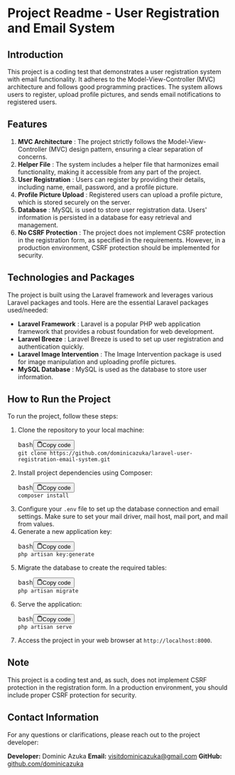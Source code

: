 # Project Readme - User Registration and Email System

## Introduction

This project is a coding test that demonstrates a user registration system with email functionality. It adheres to the Model-View-Controller (MVC) architecture and follows good programming practices. The system allows users to register, upload profile pictures, and sends email notifications to registered users.

## Features

1. **MVC Architecture** : The project strictly follows the Model-View-Controller (MVC) design pattern, ensuring a clear separation of concerns.
2. **Helper File** : The system includes a helper file that harmonizes email functionality, making it accessible from any part of the project.
3. **User Registration** : Users can register by providing their details, including name, email, password, and a profile picture.
4. **Profile Picture Upload** : Registered users can upload a profile picture, which is stored securely on the server.
5. **Database** : MySQL is used to store user registration data. Users' information is persisted in a database for easy retrieval and management.
6. **No CSRF Protection** : The project does not implement CSRF protection in the registration form, as specified in the requirements. However, in a production environment, CSRF protection should be implemented for security.

## Technologies and Packages

The project is built using the Laravel framework and leverages various Laravel packages and tools. Here are the essential Laravel packages used/needed:

* **Laravel Framework** : Laravel is a popular PHP web application framework that provides a robust foundation for web development.
* **Laravel Breeze** : Laravel Breeze is used to set up user registration and authentication quickly.
* **Laravel Image Intervention** : The Image Intervention package is used for image manipulation and uploading profile pictures.
* **MySQL Database** : MySQL is used as the database to store user information.

## How to Run the Project

To run the project, follow these steps:

1. Clone the repository to your local machine:
   <pre><div class="bg-black rounded-md mb-4"><div class="flex items-center relative text-gray-200 bg-gray-800 gizmo:dark:bg-token-surface-primary px-4 py-2 text-xs font-sans justify-between rounded-t-md"><span>bash</span><button class="flex ml-auto gizmo:ml-0 gap-2 items-center"><svg stroke="currentColor" fill="none" stroke-width="2" viewBox="0 0 24 24" stroke-linecap="round" stroke-linejoin="round" class="icon-sm" height="1em" width="1em" xmlns="http://www.w3.org/2000/svg"><path d="M16 4h2a2 2 0 0 1 2 2v14a2 2 0 0 1-2 2H6a2 2 0 0 1-2-2V6a2 2 0 0 1 2-2h2"></path><rect x="8" y="2" width="8" height="4" rx="1" ry="1"></rect></svg>Copy code</button></div><div class="p-4 overflow-y-auto"><code class="!whitespace-pre hljs language-bash">git clone https://github.com/dominicazuka/laravel-user-registration-email-system.git
   </code></div></div></pre>
2. Install project dependencies using Composer:
   <pre><div class="bg-black rounded-md mb-4"><div class="flex items-center relative text-gray-200 bg-gray-800 gizmo:dark:bg-token-surface-primary px-4 py-2 text-xs font-sans justify-between rounded-t-md"><span>bash</span><button class="flex ml-auto gizmo:ml-0 gap-2 items-center"><svg stroke="currentColor" fill="none" stroke-width="2" viewBox="0 0 24 24" stroke-linecap="round" stroke-linejoin="round" class="icon-sm" height="1em" width="1em" xmlns="http://www.w3.org/2000/svg"><path d="M16 4h2a2 2 0 0 1 2 2v14a2 2 0 0 1-2 2H6a2 2 0 0 1-2-2V6a2 2 0 0 1 2-2h2"></path><rect x="8" y="2" width="8" height="4" rx="1" ry="1"></rect></svg>Copy code</button></div><div class="p-4 overflow-y-auto"><code class="!whitespace-pre hljs language-bash">composer install
   </code></div></div></pre>
3. Configure your `.env` file to set up the database connection and email settings. Make sure to set your mail driver, mail host, mail port, and mail from values.
4. Generate a new application key:
   <pre><div class="bg-black rounded-md mb-4"><div class="flex items-center relative text-gray-200 bg-gray-800 gizmo:dark:bg-token-surface-primary px-4 py-2 text-xs font-sans justify-between rounded-t-md"><span>bash</span><button class="flex ml-auto gizmo:ml-0 gap-2 items-center"><svg stroke="currentColor" fill="none" stroke-width="2" viewBox="0 0 24 24" stroke-linecap="round" stroke-linejoin="round" class="icon-sm" height="1em" width="1em" xmlns="http://www.w3.org/2000/svg"><path d="M16 4h2a2 2 0 0 1 2 2v14a2 2 0 0 1-2 2H6a2 2 0 0 1-2-2V6a2 2 0 0 1 2-2h2"></path><rect x="8" y="2" width="8" height="4" rx="1" ry="1"></rect></svg>Copy code</button></div><div class="p-4 overflow-y-auto"><code class="!whitespace-pre hljs language-bash">php artisan key:generate
   </code></div></div></pre>
5. Migrate the database to create the required tables:
   <pre><div class="bg-black rounded-md mb-4"><div class="flex items-center relative text-gray-200 bg-gray-800 gizmo:dark:bg-token-surface-primary px-4 py-2 text-xs font-sans justify-between rounded-t-md"><span>bash</span><button class="flex ml-auto gizmo:ml-0 gap-2 items-center"><svg stroke="currentColor" fill="none" stroke-width="2" viewBox="0 0 24 24" stroke-linecap="round" stroke-linejoin="round" class="icon-sm" height="1em" width="1em" xmlns="http://www.w3.org/2000/svg"><path d="M16 4h2a2 2 0 0 1 2 2v14a2 2 0 0 1-2 2H6a2 2 0 0 1-2-2V6a2 2 0 0 1 2-2h2"></path><rect x="8" y="2" width="8" height="4" rx="1" ry="1"></rect></svg>Copy code</button></div><div class="p-4 overflow-y-auto"><code class="!whitespace-pre hljs language-bash">php artisan migrate
   </code></div></div></pre>
6. Serve the application:
   <pre><div class="bg-black rounded-md mb-4"><div class="flex items-center relative text-gray-200 bg-gray-800 gizmo:dark:bg-token-surface-primary px-4 py-2 text-xs font-sans justify-between rounded-t-md"><span>bash</span><button class="flex ml-auto gizmo:ml-0 gap-2 items-center"><svg stroke="currentColor" fill="none" stroke-width="2" viewBox="0 0 24 24" stroke-linecap="round" stroke-linejoin="round" class="icon-sm" height="1em" width="1em" xmlns="http://www.w3.org/2000/svg"><path d="M16 4h2a2 2 0 0 1 2 2v14a2 2 0 0 1-2 2H6a2 2 0 0 1-2-2V6a2 2 0 0 1 2-2h2"></path><rect x="8" y="2" width="8" height="4" rx="1" ry="1"></rect></svg>Copy code</button></div><div class="p-4 overflow-y-auto"><code class="!whitespace-pre hljs language-bash">php artisan serve
   </code></div></div></pre>
7. Access the project in your web browser at `http://localhost:8000`.

## Note

This project is a coding test and, as such, does not implement CSRF protection in the registration form. In a production environment, you should include proper CSRF protection for security.

## Contact Information

For any questions or clarifications, please reach out to the project developer:

**Developer:** Dominic Azuka
**Email:** [visitdominicazuka@gmail.com]([v](mailto:visitdominicazuka@gmail.com)visitdominicazuka@gmail.com)
**GitHub:** [github.com/dominicazuka](github.com/dominicazuka)
